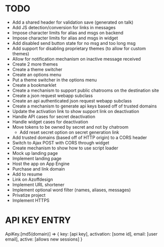 TODO
====
- Add a shared header for validation save (generated on talk)
- Add JS detection/conversion for links in messages
- Impose character limits for alias and msgs on backend
- Impose character limits for alias and msgs in widget
- Add disabled send button state for no msg and too long msg
- Add support for disabling proprietary themes (to allow for custom themes)
- Allow for notification mechanism on inactive message received
- Create 2 more themes
- Create a theme switcher
- Create an options menu
- Put a theme switcher in the options menu
- Create a bookmarklet
- Create a mechanism to support public chatrooms on the destination site
- Create a json request webapp subclass
- Create an api authenticated json request webapp subclass
- Create a mechanism to generate api keys based off of trusted domains
- Update the activation link to show support link on deactivation
- Handle API cases for secret deactivation
- Handle widget cases for deactivation
- Move tokens to be owned by secret and not by chatroom
  - Add reset secret option on secret generation link
- Add trusted domains (based off of HTTP origin) to a CORS header
- Switch to Ajax POST with CORS through widget
- Create mechanism to show how to use script loader
- Mock up landing page
- Implement landing page
- Host the app on App Engine
- Purchase and link domain
- Add to resume
- Link on Azoffdesign
- Implement URL shortener
- Implement optional word filter (names, aliases, messages)
- Privatize project
- Implement HTTPS

API KEY ENTRY
=============

ApiKey.[md5(domain)] => { key: [api key], activation: [some id], email: [user email], active: [allows new sessions] }